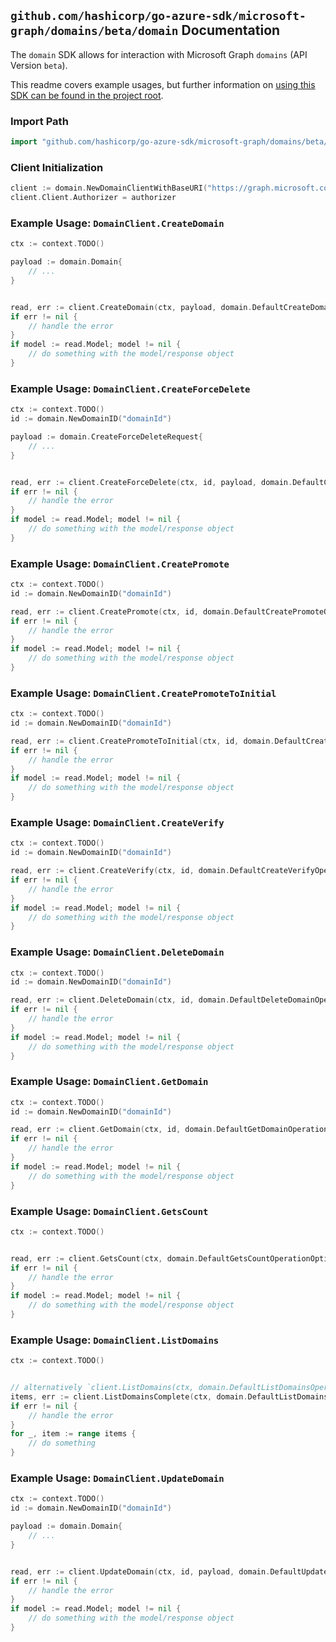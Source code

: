 
## `github.com/hashicorp/go-azure-sdk/microsoft-graph/domains/beta/domain` Documentation

The `domain` SDK allows for interaction with Microsoft Graph `domains` (API Version `beta`).

This readme covers example usages, but further information on [using this SDK can be found in the project root](https://github.com/hashicorp/go-azure-sdk/tree/main/docs).

### Import Path

```go
import "github.com/hashicorp/go-azure-sdk/microsoft-graph/domains/beta/domain"
```


### Client Initialization

```go
client := domain.NewDomainClientWithBaseURI("https://graph.microsoft.com")
client.Client.Authorizer = authorizer
```


### Example Usage: `DomainClient.CreateDomain`

```go
ctx := context.TODO()

payload := domain.Domain{
	// ...
}


read, err := client.CreateDomain(ctx, payload, domain.DefaultCreateDomainOperationOptions())
if err != nil {
	// handle the error
}
if model := read.Model; model != nil {
	// do something with the model/response object
}
```


### Example Usage: `DomainClient.CreateForceDelete`

```go
ctx := context.TODO()
id := domain.NewDomainID("domainId")

payload := domain.CreateForceDeleteRequest{
	// ...
}


read, err := client.CreateForceDelete(ctx, id, payload, domain.DefaultCreateForceDeleteOperationOptions())
if err != nil {
	// handle the error
}
if model := read.Model; model != nil {
	// do something with the model/response object
}
```


### Example Usage: `DomainClient.CreatePromote`

```go
ctx := context.TODO()
id := domain.NewDomainID("domainId")

read, err := client.CreatePromote(ctx, id, domain.DefaultCreatePromoteOperationOptions())
if err != nil {
	// handle the error
}
if model := read.Model; model != nil {
	// do something with the model/response object
}
```


### Example Usage: `DomainClient.CreatePromoteToInitial`

```go
ctx := context.TODO()
id := domain.NewDomainID("domainId")

read, err := client.CreatePromoteToInitial(ctx, id, domain.DefaultCreatePromoteToInitialOperationOptions())
if err != nil {
	// handle the error
}
if model := read.Model; model != nil {
	// do something with the model/response object
}
```


### Example Usage: `DomainClient.CreateVerify`

```go
ctx := context.TODO()
id := domain.NewDomainID("domainId")

read, err := client.CreateVerify(ctx, id, domain.DefaultCreateVerifyOperationOptions())
if err != nil {
	// handle the error
}
if model := read.Model; model != nil {
	// do something with the model/response object
}
```


### Example Usage: `DomainClient.DeleteDomain`

```go
ctx := context.TODO()
id := domain.NewDomainID("domainId")

read, err := client.DeleteDomain(ctx, id, domain.DefaultDeleteDomainOperationOptions())
if err != nil {
	// handle the error
}
if model := read.Model; model != nil {
	// do something with the model/response object
}
```


### Example Usage: `DomainClient.GetDomain`

```go
ctx := context.TODO()
id := domain.NewDomainID("domainId")

read, err := client.GetDomain(ctx, id, domain.DefaultGetDomainOperationOptions())
if err != nil {
	// handle the error
}
if model := read.Model; model != nil {
	// do something with the model/response object
}
```


### Example Usage: `DomainClient.GetsCount`

```go
ctx := context.TODO()


read, err := client.GetsCount(ctx, domain.DefaultGetsCountOperationOptions())
if err != nil {
	// handle the error
}
if model := read.Model; model != nil {
	// do something with the model/response object
}
```


### Example Usage: `DomainClient.ListDomains`

```go
ctx := context.TODO()


// alternatively `client.ListDomains(ctx, domain.DefaultListDomainsOperationOptions())` can be used to do batched pagination
items, err := client.ListDomainsComplete(ctx, domain.DefaultListDomainsOperationOptions())
if err != nil {
	// handle the error
}
for _, item := range items {
	// do something
}
```


### Example Usage: `DomainClient.UpdateDomain`

```go
ctx := context.TODO()
id := domain.NewDomainID("domainId")

payload := domain.Domain{
	// ...
}


read, err := client.UpdateDomain(ctx, id, payload, domain.DefaultUpdateDomainOperationOptions())
if err != nil {
	// handle the error
}
if model := read.Model; model != nil {
	// do something with the model/response object
}
```
